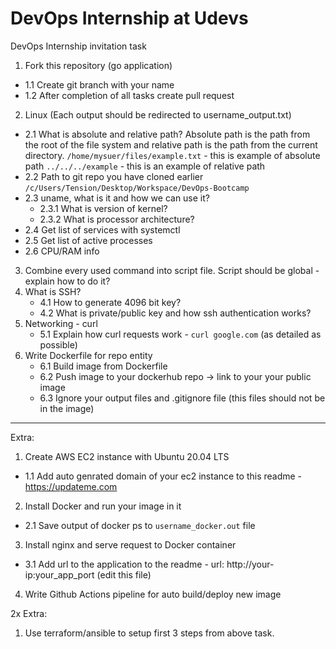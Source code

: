 # DevOps Internship at Udevs

DevOps Internship invitation task

1. Fork this repository (go application)

- 1.1 Create git branch with your name
- 1.2 After completion of all tasks create pull request

2. Linux (Each output should be redirected to username_output.txt)

- 2.1 What is absolute and relative path?
  Absolute path is the path from the root of the file system and relative path is the path from the current directory.
  `/home/mysuer/files/example.txt` - this is example of absolute path
  `../../../example` - this is an example of relative path
- 2.2 Path to git repo you have cloned earlier
  `/c/Users/Tension/Desktop/Workspace/DevOps-Bootcamp`
- 2.3 uname, what is it and how we can use it?
  - 2.3.1 What is version of kernel?
  - 2.3.2 What is processor architecture?
- 2.4 Get list of services with systemctl
- 2.5 Get list of active processes
- 2.6 CPU/RAM info

3. Combine every used command into script file. Script should be global - explain how to do it?
4. What is SSH?
   - 4.1 How to generate 4096 bit key?
   - 4.2 What is private/public key and how ssh authentication works?
5. Networking - curl
   - 5.1 Explain how curl requests work - `curl google.com` (as detailed as possible)
6. Write Dockerfile for repo entity
   - 6.1 Build image from Dockerfile
   - 6.2 Push image to your dockerhub repo -> link to your your public image
   - 6.3 Ignore your output files and .gitignore file (this files should not be in the image)

---

Extra:

1. Create AWS EC2 instance with Ubuntu 20.04 LTS

- 1.1 Add auto genrated domain of your ec2 instance to this readme - https://updateme.com

2. Install Docker and run your image in it

- 2.1 Save output of docker ps to `username_docker.out` file

3. Install nginx and serve request to Docker container

- 3.1 Add url to the application to the readme - url: http://your-ip:your_app_port (edit this file)

4. Write Github Actions pipeline for auto build/deploy new image

2x Extra:

1. Use terraform/ansible to setup first 3 steps from above task.
